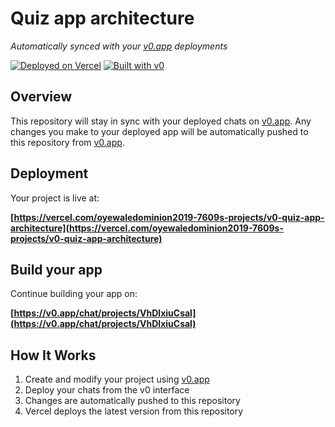 # Quiz app architecture

*Automatically synced with your [v0.app](https://v0.app) deployments*

[![Deployed on Vercel](https://img.shields.io/badge/Deployed%20on-Vercel-black?style=for-the-badge&logo=vercel)](https://vercel.com/oyewaledominion2019-7609s-projects/v0-quiz-app-architecture)
[![Built with v0](https://img.shields.io/badge/Built%20with-v0.app-black?style=for-the-badge)](https://v0.app/chat/projects/VhDlxiuCsal)

## Overview

This repository will stay in sync with your deployed chats on [v0.app](https://v0.app).
Any changes you make to your deployed app will be automatically pushed to this repository from [v0.app](https://v0.app).

## Deployment

Your project is live at:

**[https://vercel.com/oyewaledominion2019-7609s-projects/v0-quiz-app-architecture](https://vercel.com/oyewaledominion2019-7609s-projects/v0-quiz-app-architecture)**

## Build your app

Continue building your app on:

**[https://v0.app/chat/projects/VhDlxiuCsal](https://v0.app/chat/projects/VhDlxiuCsal)**

## How It Works

1. Create and modify your project using [v0.app](https://v0.app)
2. Deploy your chats from the v0 interface
3. Changes are automatically pushed to this repository
4. Vercel deploys the latest version from this repository